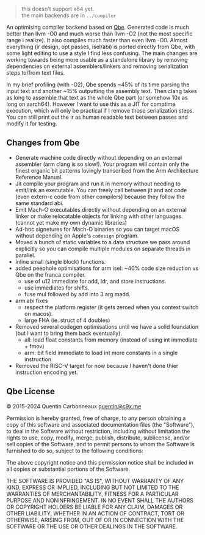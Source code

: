 > this doesn't support x64 yet.  
> the main backends are in `../compiler`

An optimising compiler backend based on [Qbe](https://c9x.me/compile/).
Generated code is much better than llvm -O0 and much worse than llvm -O2 (not the most specific range i realize).
It also compiles much faster than even llvm -O0.
Almost everything (ir design, opt passes, isel/abi) is ported directly from Qbe, with some light editing to use a style I find less confusing.
The main changes are working towards being more usable as a standalone library
by removing dependencies on external assemblers/linkers and removing serialization steps to/from text files.

In my brief profiling (with -O2), Qbe spends ~45% of its time parsing the input text and another ~15% outputting the assembly text.
Then clang takes as long to assemble that text as the whole Qbe part (or somehow 10x as long on aarch64).
However I want to use this as a JIT for comptime execution, which will only be practical if I remove those serialization steps.
You can still print out the ir as human readable text between passes and modify it for testing.

## Changes from Qbe

- Generate machine code directly without depending on an external assembler (arm clang is so slow!).
  Your program will contain only the finest organic bit patterns lovingly transcribed from the Arm Architecture Reference Manual.
- Jit compile your program and run it in memory without needing to emit/link an executable.
  You can freely call between jit and aot code (even extern-c code from other compilers) because they follow the same standard abi.
- Emit Mach-O executables directly without depending on an external linker or make relocatable objects for linking with other languages.
  (cannot yet make my own dynamic libraries)
- Ad-hoc signetures for Mach-O binaries so you can target macOS without depending on Apple's `codesign` program.
- Moved a bunch of static variables to a data structure we pass around explicitly
  so you can compile multiple modules on separate threads in parallel.
- Inline small (single block) functions.
- added peephole optimisations for arm isel: ~40% code size reduction vs Qbe on the franca compiler.
  - use of u12 immediate for add, ldr, and store instructions.
  - use immediates for shifts.
  - fuse mul followed by add into 3 arg madd.
- arm abi fixes
  - respect the platform register (it gets zeroed when you context switch on macos).
  - large FHA (ie. struct of 4 doubles)
- Removed several codegen optimisations until we have a solid foundation (but I want to bring them back eventually).
  - all: load float constants from memory (instead of using int immediate + fmov)
  - arm: bit field immediate to load int more constants in a single instruction
- Removed the RISC-V target for now because I haven't done thier instruction encoding yet.

## Qbe License

© 2015-2024 Quentin Carbonneaux <quentin@c9x.me>

Permission is hereby granted, free of charge, to any person obtaining a
copy of this software and associated documentation files (the "Software"),
to deal in the Software without restriction, including without limitation
the rights to use, copy, modify, merge, publish, distribute, sublicense,
and/or sell copies of the Software, and to permit persons to whom the
Software is furnished to do so, subject to the following conditions:

The above copyright notice and this permission notice shall be included in
all copies or substantial portions of the Software.

THE SOFTWARE IS PROVIDED "AS IS", WITHOUT WARRANTY OF ANY KIND, EXPRESS OR
IMPLIED, INCLUDING BUT NOT LIMITED TO THE WARRANTIES OF MERCHANTABILITY,
FITNESS FOR A PARTICULAR PURPOSE AND NONINFRINGEMENT. IN NO EVENT SHALL
THE AUTHORS OR COPYRIGHT HOLDERS BE LIABLE FOR ANY CLAIM, DAMAGES OR OTHER
LIABILITY, WHETHER IN AN ACTION OF CONTRACT, TORT OR OTHERWISE, ARISING
FROM, OUT OF OR IN CONNECTION WITH THE SOFTWARE OR THE USE OR OTHER
DEALINGS IN THE SOFTWARE.
